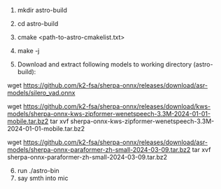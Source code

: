 1. mkdir astro-build
2. cd astro-build
3. cmake <path-to-astro-cmakelist.txt>
4. make -j <n>

5. Download and extract following models to working directory (astro-build):

wget https://github.com/k2-fsa/sherpa-onnx/releases/download/asr-models/silero_vad.onnx

wget https://github.com/k2-fsa/sherpa-onnx/releases/download/kws-models/sherpa-onnx-kws-zipformer-wenetspeech-3.3M-2024-01-01-mobile.tar.bz2
tar xvf sherpa-onnx-kws-zipformer-wenetspeech-3.3M-2024-01-01-mobile.tar.bz2

wget https://github.com/k2-fsa/sherpa-onnx/releases/download/asr-models/sherpa-onnx-paraformer-zh-small-2024-03-09.tar.bz2
tar xvf sherpa-onnx-paraformer-zh-small-2024-03-09.tar.bz2

6. run ./astro-bin
7. say smth into mic

